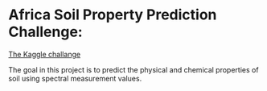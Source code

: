 # Africa Soil Property Prediction Challenge:
[The Kaggle challange](https://www.kaggle.com/c/afsis-soil-properties/overview)

The goal in this project is to predict the physical and chemical properties of soil using spectral measurement values.
